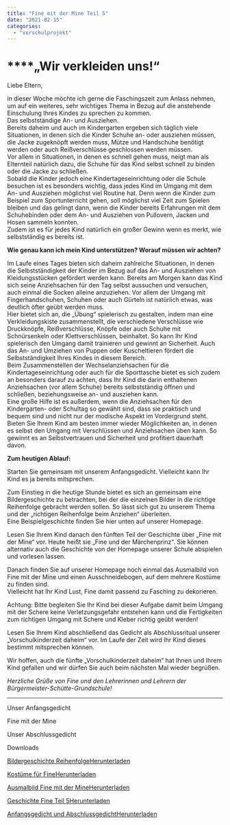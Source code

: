 ```yaml
---
title: "Fine mit der Mine Teil 5"
date: "2021-02-15"
categories: 
  - "vorschulprojekt"
---
```


# ****„Wir verkleiden uns!“**[](http://www.volksschule-partenkirchen.de/downloads/Vorschulprojekt_Videos/Elterninformation%204%20Vorschulkinderzeit%20daheim.pdf)**

Liebe Eltern,

in dieser Woche möchte ich gerne die Faschingszeit zum Anlass nehmen, um auf ein weiteres, sehr wichtiges Thema in Bezug auf die anstehende Einschulung Ihres Kindes zu sprechen zu kommen.  
Das selbstständige An- und Ausziehen.  
Bereits daheim und auch im Kindergarten ergeben sich täglich viele Situationen, in denen sich die Kinder Schuhe an- oder ausziehen müssen, die Jacke zugeknöpft werden muss, Mütze und Handschuhe benötigt werden oder auch Reißverschlüsse geschlossen werden müssen.  
Vor allem in Situationen, in denen es schnell gehen muss, neigt man als Elternteil natürlich dazu, die Schuhe für das Kind selbst schnell zu binden oder die Jacke zu schließen.  
Sobald die Kinder jedoch eine Kindertageseinrichtung oder die Schule besuchen ist es besonders wichtig, dass jedes Kind im Umgang mit dem An- und Ausziehen möglichst viel Routine hat. Denn wenn die Kinder zum Beispiel zum Sportunterricht gehen, soll möglichst viel Zeit zum Spielen bleiben und das gelingt dann, wenn die Kinder bereits Erfahrungen mit dem Schuhebinden oder dem An- und Ausziehen von Pullovern, Jacken und Hosen sammeln konnten.  
Zudem ist es für jedes Kind natürlich ein großer Gewinn wenn es merkt, wie selbstständig es bereits ist.

**Wie genau kann ich mein Kind unterstützen? Worauf müssen wir achten?**

Im Laufe eines Tages bieten sich daheim zahlreiche Situationen, in denen die Selbstständigkeit der Kinder im Bezug auf das An- und Ausziehen von Kleidungsstücken gefördert werden kann. Bereits am Morgen kann das Kind sich seine Anziehsachen für den Tag selbst aussuchen und versuchen, auch einmal die Socken alleine anzuziehen. Vor allem der Umgang mit Fingerhandschuhen, Schuhen oder auch Gürteln ist natürlich etwas, was deutlich öfter geübt werden muss.  
Hier bietet sich an, die „Übung“ spielerisch zu gestalten, indem man eine Verkleidungskiste zusammenstellt, die verschiedene Verschlüsse wie Druckknöpfe, Reißverschlüsse, Knöpfe oder auch Schuhe mit Schnürsenkeln oder Klettverschlüssen, beinhaltet. So kann Ihr Kind spielerisch den Umgang damit trainieren und gewinnt an Sicherheit. Auch das An- und Umziehen von Puppen oder Kuscheltieren fördert die Selbstständigkeit Ihres Kindes in diesem Bereich.  
Beim Zusammenstellen der Wechselanziehsachen für die Kindertageseinrichtung oder auch für die Sporttasche bietet es sich zudem an besonders darauf zu achten, dass Ihr Kind die darin enthaltenen Anziehsachen (vor allem Schuhe) bereits selbstständig öffnen und schließen, beziehungsweise an- und ausziehen kann.  
Eine große Hilfe ist es außerdem, wenn die Anziehsachen für den Kindergarten- oder Schultag so gewählt sind, dass sie praktisch und bequem sind und nicht nur der modische Aspekt im Vordergrund steht.  
Bieten Sie Ihrem Kind am besten immer wieder Möglichkeiten an, in denen es selbst den Umgang mit Verschlüssen und Anziehsachen üben kann. So gewinnt es an Selbstvertrauen und Sicherheit und profitiert dauerhaft davon.

**Zum heutigen Ablauf:**

Starten Sie gemeinsam mit unserem Anfangsgedicht. Vielleicht kann Ihr Kind es ja bereits mitsprechen.  
  
Zum Einstieg in die heutige Stunde bietet es sich an gemeinsam eine Bildergeschichte zu betrachten, bei der die einzelnen Bilder in die richtige Reihenfolge gebracht werden sollen. So lässt sich gut zu unserem Thema und der „richtigen Reihenfolge beim Anziehen“ überleiten.  
Eine Beispielgeschichte finden Sie hier unten auf unserer Homepage.  
  
Lesen Sie Ihrem Kind danach den fünften Teil der Geschichte über „Fine mit der Mine“ vor. Heute heißt sie „Fine und der Märchenprinz“. Sie können alternativ auch die Geschichte von der Homepage unserer Schule abspielen und vorlesen lassen.  
  
Danach finden Sie auf unserer Homepage noch einmal das Ausmalbild von Fine mit der Mine und einen Ausschneidebogen, auf dem mehrere Kostüme zu finden sind.  
Vielleicht hat Ihr Kind Lust, Fine damit passend zu Fasching zu dekorieren.  
  
Achtung: Bitte begleiten Sie Ihr Kind bei dieser Aufgabe damit beim Umgang mit der Schere keine Verletzungsgefahr entstehen kann und die Fertigkeiten zum richtigen Umgang mit Schere und Kleber richtig geübt werden!  
  
Lesen Sie Ihrem Kind abschließend das Gedicht als Abschlussritual unserer „Vorschulkinderzeit daheim“ vor. Im Laufe der Zeit wird Ihr Kind dieses bestimmt mitsprechen können.

Wir hoffen, auch die fünfte „Vorschulkinderzeit daheim“ hat Ihnen und Ihrem Kind gefallen und wir dürfen Sie auch beim nächsten Mal wieder begrüßen.

_Herzliche Grüße von Fine und den Lehrerinnen und Lehrern der Bürgermeister-Schütte-Grundschule!_

* * *

Unser Anfangsgedicht

Fine mit der Mine

Unser Abschlussgedicht

Downloads

[Bildergeschichte Reihenfolge](https://volksschule-partenkirchen.de/wp-content/uploads/Bildergeschichte-Reihenfolge.pdf)[Herunterladen](https://volksschule-partenkirchen.de/wp-content/uploads/Bildergeschichte-Reihenfolge.pdf)

[Kostüme für Fine](https://volksschule-partenkirchen.de/wp-content/uploads/Kostüme-für-Fine.pdf)[Herunterladen](https://volksschule-partenkirchen.de/wp-content/uploads/Kostüme-für-Fine.pdf)

[Ausmalbild Fine mit der Mine](https://volksschule-partenkirchen.de/wp-content/uploads/2021/03/Ausmalbild-Fine-mit-der-Mine.pdf)[Herunterladen](https://volksschule-partenkirchen.de/wp-content/uploads/2021/03/Ausmalbild-Fine-mit-der-Mine.pdf)

[Geschichte Fine Teil 5](https://volksschule-partenkirchen.de/wp-content/uploads/Geschichte-Fine-Teil-5.pdf)[Herunterladen](https://volksschule-partenkirchen.de/wp-content/uploads/Geschichte-Fine-Teil-5.pdf)

[Anfangsgedicht und Abschlussgedicht](https://volksschule-partenkirchen.de/wp-content/uploads/Anfangsgedicht-und-Abschlussgedicht.pdf)[Herunterladen](https://volksschule-partenkirchen.de/wp-content/uploads/Anfangsgedicht-und-Abschlussgedicht.pdf)

